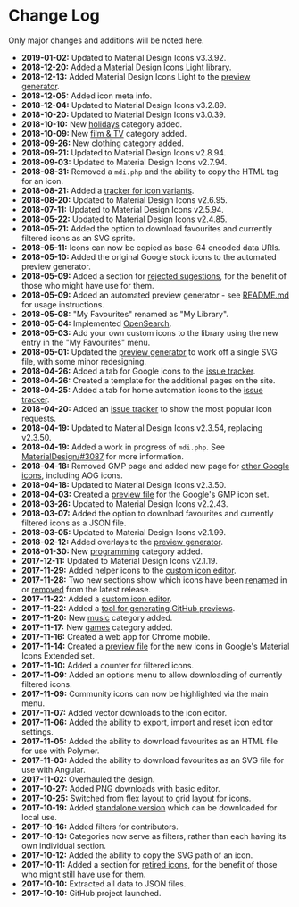 # Change Log
Only major changes and additions will be noted here.
- **2019-01-02:** Updated to Material Design Icons v3.3.92.
- **2018-12-20:** Added a [Material Design Icons Light library](https://petershaggynoble.github.io/MDI-Sandbox/light/).
- **2018-12-13:** Added Material Design Icons Light to the [preview generator](https://petershaggynoble.github.io/MDI-Sandbox/preview/).
- **2018-12-05:** Added icon meta info.
- **2018-12-04:** Updated to Material Design Icons v3.2.89.
- **2018-10-20:** Updated to Material Design Icons v3.0.39.
- **2018-10-10:** New [holidays](https://petershaggynoble.github.io/MDI-Sandbox/?categories=holidays) category added.
- **2018-10-09:** New [film & TV](https://petershaggynoble.github.io/MDI-Sandbox/?categories=filmtv) category added.
- **2018-09-26:** New [clothing](https://petershaggynoble.github.io/MDI-Sandbox/?categories=clothes) category added.
- **2018-09-21:** Updated to Material Design Icons v2.8.94.
- **2018-09-03:** Updated to Material Design Icons v2.7.94.
- **2018-08-31:** Removed a `mdi.php` and the ability to copy the HTML tag for an icon.
- **2018-08-21:** Added a [tracker for icon variants](https://petershaggynoble.github.io/MDI-Sandbox/variants/).
- **2018-08-20:** Updated to Material Design Icons v2.6.95.
- **2018-07-11:** Updated to Material Design Icons v2.5.94.
- **2018-05-22:** Updated to Material Design Icons v2.4.85.
- **2018-05-21:** Added the option to download favourites and currently filtered icons as an SVG sprite.
- **2018-05-11:** Icons can now be copied as base-64 encoded data URIs.
- **2018-05-10:** Added the original Google stock icons to the automated preview generator.
- **2018-05-09:** Added a section for [rejected sugestions](https://petershaggynoble.github.io/MDI-Sandbox/?section=rejected), for the benefit of those who might have use for them.
- **2018-05-09:** Added an automated preview generator - see [README.md](README.md#preview-generator) for usage instructions.
- **2018-05-08:** "My Favourites" renamed as "My Library".
- **2018-05-04:** Implemented [OpenSearch](https://github.com/dewitt/opensearch).
- **2018-05-03:** Add your own custom icons to the library using the new entry in the "My Favourites" menu.
- **2018-05-01:** Updated the [preview generator](https://petershaggynoble.github.io/MDI-Sandbox/preview/) to work off a single SVG file, with some minor redesigning.
- **2018-04-26:** Added a tab for Google icons to the [issue tracker](https://petershaggynoble.github.io/MDI-Sandbox/issues/).
- **2018-04-26:** Created a template for the additional pages on the site.
- **2018-04-25:** Added a tab for home automation icons to the [issue tracker](https://petershaggynoble.github.io/MDI-Sandbox/issues/).
- **2018-04-20:** Added an [issue tracker](https://petershaggynoble.github.io/MDI-Sandbox/issues/) to show the most popular icon requests.
- **2018-04-19:** Updated to Material Design Icons v2.3.54, replacing v2.3.50.
- **2018-04-19:** Added a work in progress of `mdi.php`. See [MaterialDesign/#3087](https://github.com/Templarian/MaterialDesign/issues/3087) for more information.
- **2018-04-18:** Removed GMP page and added new page for [other Google icons](https://petershaggynoble.github.io/MDI-Sandbox/other/), including AOG icons.
- **2018-04-18:** Updated to Material Design Icons v2.3.50.
- **2018-04-03:** Created a [preview file](https://petershaggynoble.github.io/MDI-Sandbox/gmpicons/) for the Google's GMP icon set.
- **2018-03-26:** Updated to Material Design Icons v2.2.43.
- **2018-03-07:** Added the option to download favourites and currently filtered icons as a JSON file.
- **2018-03-05:** Updated to Material Design Icons v2.1.99.
- **2018-02-12:** Added overlays to the [preview generator](https://petershaggynoble.github.io/MDI-Sandbox/preview/).
- **2018-01-30:** New [programming](https://petershaggynoble.github.io/MDI-Sandbox/?categories=programming) category added.
- **2017-12-11:** Updated to Material Design Icons v2.1.19.
- **2017-11-29:** Added helper icons to the [custom icon editor](https://petershaggynoble.github.io/MDI-Sandbox/editor/).
- **2017-11-28:** Two new sections show which icons have been [renamed](https://petershaggynoble.github.io/MDI-Sandbox/?section=renamed) in or [removed](https://petershaggynoble.github.io/MDI-Sandbox/?section=removed) from the latest release.
- **2017-11-22:** Added a [custom icon editor](https://petershaggynoble.github.io/MDI-Sandbox/editor/).
- **2017-11-22:** Added a [tool for generating GitHub previews](https://petershaggynoble.github.io/MDI-Sandbox/preview/).
- **2017-11-20:** New [music](https://petershaggynoble.github.io/MDI-Sandbox/?categories=music) category added.
- **2017-11-17:** New [games](https://petershaggynoble.github.io/MDI-Sandbox/?categories=games) category added.
- **2017-11-16:** Created a web app for Chrome mobile.
- **2017-11-14:** Created a [preview file](https://petershaggynoble.github.io/MDI-Sandbox/extended/) for the new icons in Google's Material Icons Extended set.
- **2017-11-10:** Added a counter for filtered icons.
- **2017-11-09:** Added an options menu to allow downloading of currently filtered icons.
- **2017-11-09:** Community icons can now be highlighted via the main menu.
- **2017-11-07:** Added vector downloads to the icon editor.
- **2017-11-06:** Added the ability to export, import and reset icon editor settings.
- **2017-11-05:** Added the ability to download favourites as an HTML file for use with Polymer.
- **2017-11-03:** Added the ability to download favourites as an SVG file for use with Angular.
- **2017-11-02:** Overhauled the design.
- **2017-10-27:** Added PNG downloads with basic editor.
- **2017-10-25:** Switched from flex layout to grid layout for icons.
- **2017-10-19:** Added [standalone version](https://petershaggynoble.github.io/MDI-Sandbox/standalone/) which can be downloaded for local use.
- **2017-10-16:** Added filters for contributors.
- **2017-10-13:** Categories now serve as filters, rather than each having its own individual section.
- **2017-10-12:** Added the ability to copy the SVG path of an icon.
- **2017-10-11:** Added a section for [retired icons](https://petershaggynoble.github.io/MDI-Sandbox/?section=retired), for the benefit of those who might still have use for them.
- **2017-10-10:** Extracted all data to JSON files.
- **2017-10-10:** GitHub project launched.